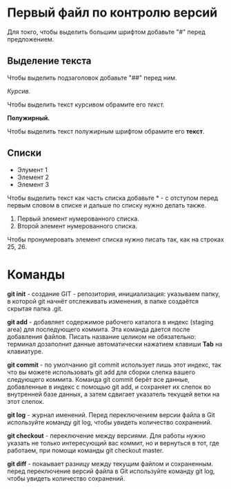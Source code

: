 # Первый файл по контролю версий

Для токго, чтобы выделить большим шрифтом добавьте "#" перед предложением.

## Выделение текста

Чтобы выделить подзаголовок добавьте "##" перед ним.

*Курсив.*

Чтобы выделить текст курсивом обрамите его *текст.*

**Полужирный.**

Чтобы выделить текст полужирным шрифтом обрамите его **текст**.

## Списки

* Элумент 1
* Элемент 2
* Элемент 3

Чтобы выделить текст как часть списка добавьте * - с отступом перед первым словом в списке и дальше по списку нужно делать также.

1. Первый элемент нумерованного списка.
2. Второй элемент нумерованного списка.

Чтобы пронумеровать элемент списка нужно писать так, как на строках 25, 26.

# Команды

**git init** - создание GIT - репозитория, инициализация: указываем папку, в которой
git начнёт отслеживать изменения, в папке создаётся скрытая папка .git.

**git add** - добавляет содержимое рабочего каталога 
в индекс (staging area) для последующего коммита. Эта команда дается после добавления файлов. Писать название целиком не обязательно: терминал дозаполнит данные автоматически нажатием клавиши **Tab** на клавиатуре.

**git commit** - по умолчанию git commit использует лишь этот индекс, так что вы можете использовать git add для сборки слепка вашего следующего коммита. Команда git commit берёт все данные, добавленные в индекс с помощью git add, и сохраняет их слепок во внутренней базе данных, а затем сдвигает указатель текущей ветки на этот слепок.

**git log** - журнал именений. Перед переключением версии файла в Git
используйте команду git log, чтобы увидеть количество сохранений.

**git checkout** - переключение между версиями. Для работы нужно указать не только
интересующий вас коммит, но и вернуться в тот, где работаем, при помощи команды git checkout master.

**git diff** - покаывает разницу между текущим файлом и сохраненным. перед переключение версий файла в Git используйте команду git log, чтобы увидеть количество сохранений.